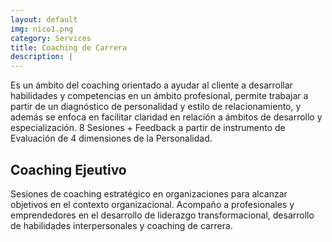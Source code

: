 ```yaml
---
layout: default
img: nico1.png
category: Services
title: Coaching de Carrera
description: |
---
```




Es un ámbito del coaching orientado a ayudar al cliente a desarrollar habilidades y competencias en un ámbito profesional, permite trabajar a partir de un diagnóstico de personalidad y estilo de relacionamiento, y además se enfoca en facilitar claridad en relación a ámbitos de desarrollo y especialización.
8 Sesiones + Feedback a partir de instrumento de Evaluación de 4 dimensiones de la Personalidad.  

Coaching Ejeutivo
-------------------

Sesiones de coaching estratégico en organizaciones para alcanzar objetivos en el contexto organizacional. Acompaño a profesionales y emprendedores en el desarrollo de liderazgo transformacional, desarrollo de habilidades interpersonales y coaching de carrera.
